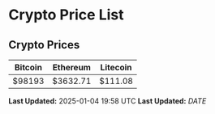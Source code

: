 # Crypto Price List

## Crypto Prices
| Bitcoin | Ethereum | Litecoin |
| ------- | -------- | -------- |
| $98193 | $3632.71 | $111.08 |
**Last Updated:** 2025-01-04 19:58 UTC
**Last Updated:** $DATE$
